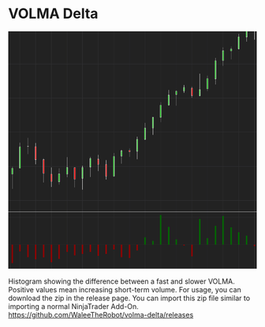 # VOLMA Delta

<div style="text-align:center">
    <img src="./screenshot.png" alt="VOLMA Delta">
</div>

Histogram showing the difference between a fast and slower VOLMA. Positive values mean increasing short-term volume.
For usage, you can download the zip in the release page. You can import this zip file similar to importing a normal NinjaTrader Add-On. https://github.com/WaleeTheRobot/volma-delta/releases
